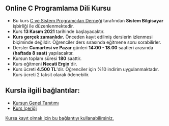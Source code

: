 ## Online C Programlama Dili Kursu

+ Bu kurs [C ve Sistem Programcıları Derneği](http://www.csystem.org/) tarafından __Sistem Bilgisayar__ işbirliği ile düzenlenmektedir.
+ Kurs __13 Kasım 2021__ tarihinde başlayacaktır.
+ __Kurs gerçek zamanlıdır.__ Önceden kayıt edilmiş derslerin izlenmesi biçiminde değildir. Öğrenciler ders sırasında eğitmene soru sorabilirler.
+ Dersler __Cumartesi ve Pazar__ günleri  __14:00 - 18.00__ saatleri arasında __(haftada 8 saat)__ yapılacaktır.
+ Kursun toplam süresi __180__ saattir.
+ Kurs eğitmeni __Necati Ergin__'dir.
+ Kurs ücreti __4.500 TL__'dir. Öğrenciler için %10 indirim uygulanmaktadır. Kurs ücreti 2 taksit olarak ödenebilir.

## Kursla ilgili bağlantılar:
+ [Kursun Genel Tanıtımı](https://github.com/necatiergin/Online-C-Programlama-Dili-Kursu/blob/master/kursun_tanitimi.md)
+ [Kurs İçeriği](https://github.com/necatiergin/kurs_programlari/blob/main/c_programlama_dili.md)

[Kursa kayıt olmak için bu bağlantıyı kullanabilirsiniz.](https://zoom.us/meeting/register/tJEsf-iuqTIjE9ckSeBOvc3uVjUVyW15s9AG)
